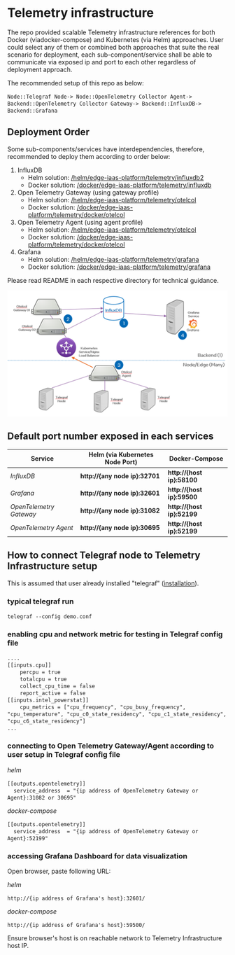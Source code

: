 # Telemetry infrastructure 
The repo provided scalable Telemetry infrastructure references for both Docker (viadocker-compose) and Kubernetes (via Helm) approaches. User could select any of them or combined both approaches that suite the real scenario for deployment, each sub-component/service shall be able to communicate via exposed ip and port to each other regardless of deployment approach.

The recommended setup of this repo as below:
```
Node::Telegraf Node-> Node::OpenTelemetry Collector Agent-> Backend::OpenTelemetry Collector Gateway-> Backend::InfluxDB-> Backend::Grafana
```


## Deployment Order
Some sub-components/services have interdependencies, therefore, recommended to deploy them according to order below:
1. InfluxDB
   - Helm solution: [/helm/edge-iaas-platform/telemetry/influxdb2](/helm/edge-iaas-platform/platform-director/telemetry/influxdb2) 
   - Docker solution: [/docker/edge-iaas-platform/telemetry/influxdb](/docker/edge-iaas-platform/platform-director/telemetry/influxdb)
2. Open Telemetry Gateway (using gateway profile)
   - Helm solution: [/helm/edge-iaas-platform/telemetry/otelcol](/helm/edge-iaas-platform/platform-director/telemetry/otelcol)
   - Docker solution: [/docker/edge-iaas-platform/telemetry/docker/otelcol](/docker/edge-iaas-platform/platform-director/telemetry/otelcol)
3. Open Telemetry Agent (using agent profile)
   - Helm solution: [/helm/edge-iaas-platform/telemetry/otelcol](/helm/edge-iaas-platform/platform-manager/telemetry/otelcol)
   - Docker solution: [/docker/edge-iaas-platform/telemetry/docker/otelcol](/docker/edge-iaas-platform/platform-manager/telemetry/otelcol)
4. Grafana
   - Helm solution: [/helm/edge-iaas-platform/telemetry/grafana](/helm/edge-iaas-platform/platform-director/telemetry/grafana)
   - Docker solution: [/docker/edge-iaas-platform/telemetry/grafana](/docker/edge-iaas-platform/platform-director/telemetry/grafana)

Please read README in each respective directory for technical guidance.

![Architecture Diagram](./telemetry.png "Architecture Diagram")

## Default port number exposed in each services
Service | Helm (via Kubernetes Node Port) | Docker-Compose
--- | --- | ---
*InfluxDB* | **http://{any node ip}:32701** | **http://{host ip}:58100**
*Grafana* | **http://{any node ip}:32601** | **http://{host ip}:59500**
*OpenTelemetry Gateway* | **http://{any node ip}:31082** | **http://{host ip}:52199**
*OpenTelemetry Agent* | **http://{any node ip}:30695** | **http://{host ip}:52199**


## How to connect Telegraf node to Telemetry Infrastructure setup
This is assumed that user already installed "telegraf" ([installation](https://docs.influxdata.com/telegraf/v1.21/introduction/installation/)). 

### typical telegraf run
```
telegraf --config demo.conf
```
### enabling cpu and network metric for testing in Telegraf config file
```
....
[[inputs.cpu]]
    percpu = true
    totalcpu = true
    collect_cpu_time = false
    report_active = false
[[inputs.intel_powerstat]]
    cpu_metrics = ["cpu_frequency", "cpu_busy_frequency", "cpu_temperature", "cpu_c0_state_residency", "cpu_c1_state_residency", "cpu_c6_state_residency"]
...
```
### connecting to Open Telemetry Gateway/Agent according to user setup in Telegraf config file
*helm*
```
[[outputs.opentelemetry]]
  service_address  = "{ip address of OpenTelemetry Gateway or Agent}:31082 or 30695"
```
*docker-compose*
```
[[outputs.opentelemetry]]
  service_address  = "{ip address of OpenTelemetry Gateway or Agent}:52199"
```

### accessing Grafana Dashboard for data visualization
Open browser, paste following URL:

*helm*
```
http://{ip address of Grafana's host}:32601/
```
*docker-compose*
```
http://{ip address of Grafana's host}:59500/
```


Ensure browser's host is on reachable network to Telemetry Infrastructure host IP.   
